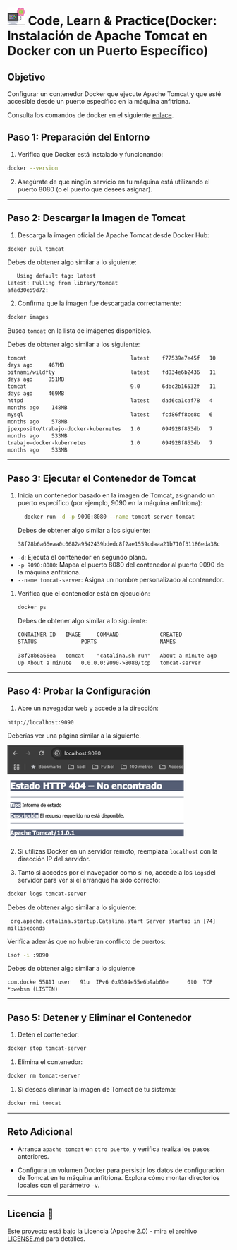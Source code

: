 # <img src=../../../images/computer.png width="40"> Code, Learn & Practice(Docker: Instalación de Apache Tomcat en Docker con un Puerto Específico)

## Objetivo

Configurar un contenedor Docker que ejecute Apache Tomcat y que esté accesible desde un puerto específico en la máquina anfitriona.

Consulta los comandos de docker en el siguiente [enlace](https://github.com/jpexposito/code-learn/blob/main/comun/docker/COMANDOS.md).

## Paso 1: Preparación del Entorno

1. Verifica que Docker está instalado y funcionando:

```bash
docker --version
```

2. Asegúrate de que ningún servicio en tu máquina está utilizando el puerto 8080 (o el puerto que desees asignar).

---

## Paso 2: Descargar la Imagen de Tomcat

1. Descarga la imagen oficial de Apache Tomcat desde Docker Hub:

```bash
docker pull tomcat
```

Debes de obtener algo similar a lo siguiente:

```code
   Using default tag: latest
latest: Pulling from library/tomcat
afad30e59d72:
```

2. Confirma que la imagen fue descargada correctamente:
  
```bash
docker images
```

Busca `tomcat` en la lista de imágenes disponibles.

Debes de obtener algo similar a los siguiente:

```code
tomcat                                 latest    f77539e7e45f   10 days ago     467MB
bitnami/wildfly                        latest    fd834e6b2436   11 days ago     851MB
tomcat                                 9.0       6dbc2b16532f   11 days ago     469MB
httpd                                  latest    dad6ca1caf78   4 months ago    148MB
mysql                                  latest    fcd86ff8ce8c   6 months ago    578MB
jpexposito/trabajo-docker-kubernetes   1.0       094928f853db   7 months ago    533MB
trabajo-docker-kubernetes              1.0       094928f853db   7 months ago    533MB
```

---

## Paso 3: Ejecutar el Contenedor de Tomcat

1. Inicia un contenedor basado en la imagen de Tomcat, asignando un puerto específico (por ejemplo, 9090 en la máquina anfitriona):

    ```bash
      docker run -d -p 9090:8080 --name tomcat-server tomcat
    ```

    Debes de obtener algo similar a los siguiente:

    ```code
    38f28b6a66eaa0c0682a9542439bdedc8f2ae1559cdaaa21b710f31186eda38c
    ```
  
- `-d`: Ejecuta el contenedor en segundo plano.
- `-p 9090:8080`: Mapea el puerto 8080 del contenedor al puerto 9090 de la máquina anfitriona.
- `--name tomcat-server`: Asigna un nombre personalizado al contenedor.

1. Verifica que el contenedor está en ejecución:
   
    ```bash
    docker ps
    ```

   Debes de obtener algo similar a lo siguiente:

    ```code
    CONTAINER ID   IMAGE     COMMAND             CREATED              STATUS              PORTS                    NAMES

    38f28b6a66ea   tomcat    "catalina.sh run"   About a minute ago   Up About a minute   0.0.0.0:9090->8080/tcp   tomcat-server
    ``` 

---

## Paso 4: Probar la Configuración

1. Abre un navegador web y accede a la dirección:

`http://localhost:9090`

Deberías ver una página similar a la siguiente.

<img src="images/apache-tomcat-run.png" width="400px">

2. Si utilizas Docker en un servidor remoto, reemplaza `localhost` con la dirección IP del servidor.

3. Tanto si accedes por el navegador como si no, accede a los `logs`del servidor para ver si el arranque ha sido correcto:

```bash
docker logs tomcat-server
````

Debes de obtener algo similar a lo siguiente:

```code
 org.apache.catalina.startup.Catalina.start Server startup in [74] milliseconds
```

Verifica además que no hubieran conflicto de puertos:

```bash
lsof -i :9090
````

Debes de obtener algo similar a lo siguiente

```code
com.docke 55811 user   91u  IPv6 0x9304e55e6b9ab60e      0t0  TCP *:websm (LISTEN)
```

---

## Paso 5: Detener y Eliminar el Contenedor

1. Detén el contenedor:

```bash
docker stop tomcat-server
```

1. Elimina el contenedor:

```bash
docker rm tomcat-server
```

1. Si deseas eliminar la imagen de Tomcat de tu sistema:

```bash
docker rmi tomcat
```

---

## Reto Adicional

- Arranca `apache tomcat` en `otro puerto`, y verifica realiza los pasos anteriores.
  
- Configura un volumen Docker para persistir los datos de configuración de Tomcat en tu máquina anfitriona. Explora cómo montar directorios locales con el parámetro `-v`.

---

## Licencia 📄

Este proyecto está bajo la Licencia (Apache 2.0) - mira el archivo [LICENSE.md]([../../../LICENSE.md](https://github.com/jpexposito/code-learn-practice/blob/main/LICENSE)) para detalles.
